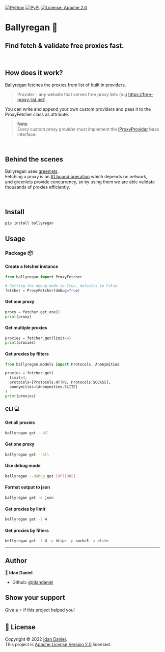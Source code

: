 [![Python](https://img.shields.io/pypi/pyversions/ballyregan.svg)](https://badge.fury.io/py/ballyregan)
[![PyPI](https://badge.fury.io/py/ballyregan.svg)](https://badge.fury.io/py/ballyregan)
[![License: Apache 2.0](https://img.shields.io/badge/license-Apache%202.0-yellow)](https://opensource.org/licenses/Apache-2.0)

# Ballyregan 🔷
## Find fetch & validate free proxies fast.

<br>

## How does it work?
Ballyregan fetches the proxies from  list of built in providers.
> Provider - any website that serves free proxy lists (e.g https://free-proxy-list.net).

You can write and append your own custom providers and pass it to the ProxyFetcher class as attribute. <br>
> **Note** <br>
> Every custom proxy provider must implement the [IProxyProvider](https://github.com/idandaniel/ballyregan/blob/main/src/ballyregan/providers/interface.py) base interface.

<br>

## Behind the scenes
Ballyregan uses [greenlets](https://greenlet.readthedocs.io/en/latest). <br>
Fetching a proxy is an [IO bound operation](https://en.wikipedia.org/wiki/I/O_bound) which depends on network, <br>
and greenlets provide concurrency, so by using them we are able validate thousands of proxies efficiently. <br>

<br>

## Install

```sh
pip install ballyregan
```

## Usage

### Package 📦

#### Create a fetcher instance
```python
from ballyregan import ProxyFetcher

# Setting the debug mode to True, defaults to False
fetcher = ProxyFetcher(debug=True)
```

#### Get one proxy
```python
proxy = fetcher.get_one()
print(proxy)
```

#### Get multiple proxies
```python
proxies = fetcher.get(limit=4)
print(proxies)
```

#### Get proxies by filters
```python
from ballyregan.models import Protocols, Anonymities

proxies = fetcher.get(
  limit=4,
  protocols=[Protocols.HTTPS, Protocols.SOCKS5],
  anonymities=[Anonymities.ELITE]
)
print(proxies)
```

### CLI 💻

#### Get all proxies
```sh
ballyregan get --all
```

#### Get one proxy
```sh
ballyregan get --all
```

#### Use debug mode
```sh
ballyregan --debug get [OPTIONS]
```

#### Format output to json
```sh
ballyregan get -o json
```

#### Get proxies by limit
```sh
bellyregan get -l 4
```

#### Get proxies by filters
```sh
bellyregan get -l 4 -p https -p socks5 -a elite
```

---

## Author

👤 **Idan Daniel**

* Github: [@idandaniel](https://github.com/idandaniel)

## Show your support

Give a ⭐️ if this project helped you!

## 📝 License

Copyright © 2022 [Idan Daniel](https://github.com/idandaniel).<br />
This project is [Apache License Version 2.0](https://www.apache.org/licenses/LICENSE-2.0) licensed.

